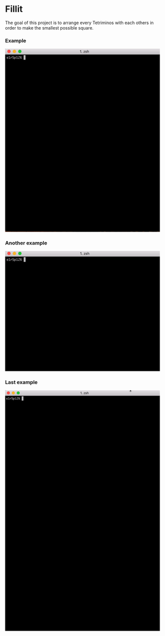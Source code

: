 # Fillit
The goal of this project is to arrange every Tetriminos with each others in order to make the smallest possible square.


### Example
![](https://raw.githubusercontent.com/sbudilko/Fillit/master/example.gif)
### Another example
![](https://raw.githubusercontent.com/sbudilko/Fillit/master/another_example.gif)
### Last example
![](https://raw.githubusercontent.com/sbudilko/Fillit/master/last_example.gif)
